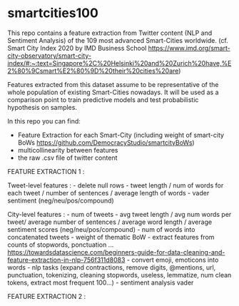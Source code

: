 # smartcities100
This repo contains a feature extraction from Twitter content (NLP and Sentiment Analysis) of the 109 most advanced Smart-Cities worldwide. (cf. Smart City Index 2020 by IMD Business School https://www.imd.org/smart-city-observatory/smart-city-index/#:~:text=Singapore%2C%20Helsinki%20and%20Zurich%20have,%E2%80%9Csmart%E2%80%9D%20their%20cities%20are) 

Features extracted from this dataset assume to be representative of the whole population of existing Smart-Cities nowadays. It will be used as a comparison point to train predictive models and test probabilistic hypothesis on samples.  

In this repo you can find:
- Feature Extraction for each Smart-City (including weight of smart-city BoWs https://github.com/DemocracyStudio/smartcityBoWs) 
- multicollinearity between features
- the raw .csv file of twitter content

FEATURE EXTRACTION 1 :

Tweet-level features : 
    - delete null rows
    - tweet length / num of words for each tweet / number of sentences / average length of words
    - vader sentiment (neg/neu/pos/compound)

City-level features :
    - num of tweets
    - avg tweet length / avg num words per tweet/ average number of sentences / average word length / average sentiment scores (neg/neu/pos/compound) 
    - num of words into concatenated tweets
    - weight of thematic BoW
    - extract features from counts of stopwords, ponctuation ... https://towardsdatascience.com/beginners-guide-for-data-cleaning-and-feature-extraction-in-nlp-756f311d8083
    - convert emoji, emoticons into words
    - nlp tasks (expand contractions, remove digits, @mentions, url, punctuation, tokenizing, cleaning stopwords, useless, lemmatize, num clean tokens, extract most frequent 100...) 
    - sentiment analysis vader

FEATURE EXTRACTION 2 :

